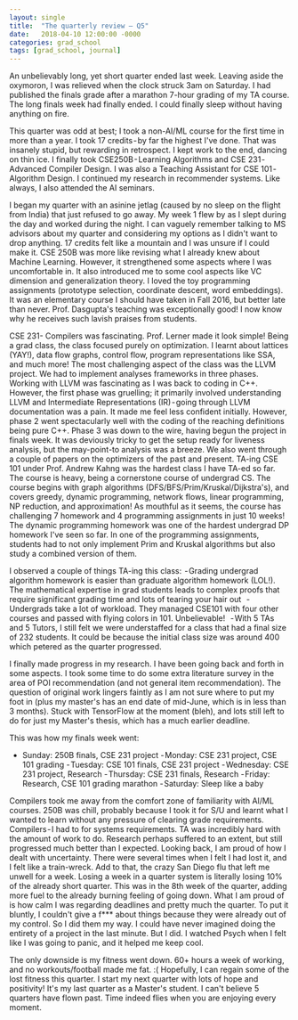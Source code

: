 ```yaml
---
layout: single
title:  "The quarterly review — Q5"
date:   2018-04-10 12:00:00 -0000
categories: grad_school
tags: [grad_school, journal]
---
```


An unbelievably long, yet short quarter ended last week. Leaving aside the oxymoron, I was relieved when the clock struck 3am on Saturday. I had published the finals grade after a marathon 7-hour grading of my TA course. The long finals week had finally ended. I could finally sleep without having anything on fire.

This quarter was odd at best; I took a non-AI/ML course for the first time in more than a year. I took 17 credits - by far the highest I've done. That was insanely stupid, but rewarding in retrospect. I kept work to the end, dancing on thin ice. I finally took CSE250B - Learning Algorithms and CSE 231 - Advanced Compiler Design. I was also a Teaching Assistant for CSE 101 - Algorithm Design. I continued my research in recommender systems. Like always, I also attended the AI seminars.

I began my quarter with an asinine jetlag (caused by no sleep on the flight from India) that just refused to go away. My week 1 flew by as I slept during the day and worked during the night. I can vaguely remember talking to MS advisors about my quarter and considering my options as I didn't want to drop anything. 17 credits felt like a mountain and I was unsure if I could make it.
CSE 250B was more like revising what I already knew about Machine Learning. However, it strengthened some aspects where I was uncomfortable in. It also introduced me to some cool aspects like VC dimension and generalization theory. I loved the toy programming assignments (prototype selection, coordinate descent, word embeddings). It was an elementary course I should have taken in Fall 2016, but better late than never. Prof. Dasgupta's teaching was exceptionally good! I now know why he receives such lavish praises from students.

CSE 231- Compilers was fascinating. Prof. Lerner made it look simple! Being a grad class, the class focused purely on optimization. I learnt about lattices (YAY!), data flow graphs, control flow, program representations like SSA, and much more! The most challenging aspect of the class was the LLVM project. We had to implement analyses frameworks in three phases. Working with LLVM was fascinating as I was back to coding in C++. However, the first phase was gruelling; it primarily involved understanding LLVM and Intermediate Representations (IR) - going through LLVM documentation was a pain. It made me feel less confident initially. However, phase 2 went spectacularly well with the coding of the reaching definitions being pure C++. Phase 3 was down to the wire, having begun the project in finals week. It was deviously tricky to get the setup ready for liveness analysis, but the may-point-to analysis was a breeze. We also went through a couple of papers on the optimizers of the past and present.
TA-ing CSE 101 under Prof. Andrew Kahng was the hardest class I have TA-ed so far. The course is heavy, being a cornerstone course of undergrad CS. The course begins with graph algorithms (DFS/BFS/Prim/Kruskal/Dijkstra's), and covers greedy, dynamic programming, network flows, linear programming, NP reduction, and approximation! As mouthful as it seems, the course has challenging 7 homework and 4 programming assignments in just 10 weeks! The dynamic programming homework was one of the hardest undergrad DP homework I've seen so far. In one of the programming assignments, students had to not only implement Prim and Kruskal algorithms but also study a combined version of them.

I observed a couple of things TA-ing this class:
 - Grading undergrad algorithm homework is easier than graduate algorithm homework (LOL!). The mathematical expertise in grad students leads to complex proofs that require significant grading time and lots of tearing your hair out 
 - Undergrads take a lot of workload. They managed CSE101 with four other courses and passed with flying colors in 101. Unbelievable! 
 - With 5 TAs and 5 Tutors, I still felt we were understaffed for a class that had a final size of 232 students. It could be because the initial class size was around 400 which petered as the quarter progressed.

I finally made progress in my research. I have been going back and forth in some aspects. I took some time to do some extra literature survey in the area of POI recommendation (and not general item recommendation). The question of original work lingers faintly as I am not sure where to put my foot in (plus my master's has an end date of mid-June, which is in less than 3 months). Stuck with TensorFlow at the moment (bleh), and lots still left to do for just my Master's thesis, which has a much earlier deadline.

This was how my finals week went:
- Sunday: 250B finals, CSE 231 project
- Monday: CSE 231 project, CSE 101 grading
- Tuesday: CSE 101 finals, CSE 231 project
- Wednesday: CSE 231 project, Research
- Thursday: CSE 231 finals, Research
- Friday: Research, CSE 101 grading marathon
- Saturday: Sleep like a baby

Compilers took me away from the comfort zone of familiarity with AI/ML courses. 250B was chill, probably because I took it for S/U and learnt what I wanted to learn without any pressure of clearing grade requirements. Compilers - I had to for systems requirements. TA was incredibly hard with the amount of work to do. Research perhaps suffered to an extent, but still progressed much better than I expected.
Looking back, I am proud of how I dealt with uncertainty. There were several times when I felt I had lost it, and I felt like a train-wreck. Add to that, the crazy San Diego flu that left me unwell for a week. Losing a week in a quarter system is literally losing 10% of the already short quarter. This was in the 8th week of the quarter, adding more fuel to the already burning feeling of going down. What I am proud of is how calm I was regarding deadlines and pretty much the quarter. To put it bluntly, I couldn't give a f*** about things because they were already out of my control. So I did them my way. I could have never imagined doing the entirety of a project in the last minute. But I did. I watched Psych when I felt like I was going to panic, and it helped me keep cool.

The only downside is my fitness went down. 60+ hours a week of working, and no workouts/football made me fat. :( Hopefully, I can regain some of the lost fitness this quarter. I start my next quarter with lots of hope and positivity! It's my last quarter as a Master's student. I can't believe 5 quarters have flown past. Time indeed flies when you are enjoying every moment.